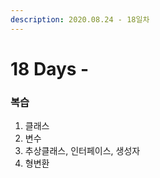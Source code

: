 ```yaml
---
description: 2020.08.24 - 18일차
---
```


# 18 Days -

### 복습

1.  클래스
2. 변수
3. 추상클래스, 인터페이스, 생성자
4. 형변환



